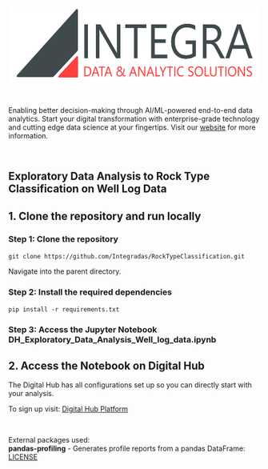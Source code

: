 
<br>
<p align="center">
  <img width="500" height="150" src="imgs/logo.png">
</p>

<br>

Enabling better decision-making through AI/ML-powered end-to-end data analytics. Start your digital transformation with enterprise-grade technology and cutting edge data science at your fingertips. Visit our [ website](https://www.integradas.ca/) for more information.

<br>

##  Exploratory Data Analysis to Rock Type Classification on Well Log Data<br>

## 1. Clone the repository and run locally

### Step 1: Clone the repository

```
git clone https://github.com/Integradas/RockTypeClassification.git

```

Navigate into the parent directory.

### Step 2: Install the required dependencies


```
pip install -r requirements.txt

```

### Step 3: Access the Jupyter Notebook DH_Exploratory_Data_Analysis_Well_log_data.ipynb

## 2. Access the Notebook on Digital Hub <br>

The Digital Hub has all configurations set up so you can directly start with your analysis.

To sign up visit: [Digital Hub Platform ](https://www.digitalhub.io/)






<br>

External packages used: <br>
**pandas-profiling** - Generates profile reports from a pandas DataFrame: [LICENSE](https://github.com/pandas-profiling/pandas-profiling/blob/master/LICENSE)<br>
